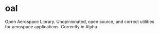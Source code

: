# oal
Open Aerospace Library. Unopinionated, open source, and correct utilities for aerospace applications. Currently in Alpha.
